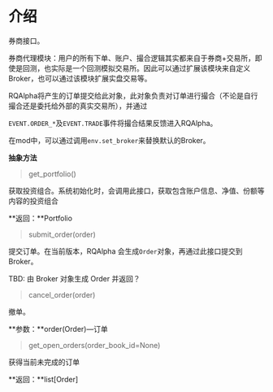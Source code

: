 # 介绍

券商接口。

券商代理模块：用户的所有下单、账户、撮合逻辑其实都来自于券商+交易所，即使是回测，也实际是一个回测模拟交易所。因此可以通过扩展该模块来自定义Broker，也可以通过该模块扩展实盘交易等。

RQAlpha将产生的订单提交给此对象，此对象负责对订单进行撮合（不论是自行撮合还是委托给外部的真实交易所），并通过

`EVENT.ORDER_*`及`EVENT.TRADE`事件将撮合结果反馈进入RQAlpha。

在mod中，可以通过调用`env.set_broker`来替换默认的Broker。

**抽象方法**

> get\_portfolio\(\)

获取投资组合。系统初始化时，会调用此接口，获取包含账户信息、净值、份额等内容的投资组合

**返回：**Portfolio

> submit\_order\(order\)

提交订单。在当前版本，RQAlpha 会生成`Order`对象，再通过此接口提交到 Broker。

TBD: 由 Broker 对象生成 Order 并返回？

> cancel\_order\(order\)

撤单。

**参数：**order\(Order\)—订单

> get\_open\_orders\(order\_book\_id=None\)

 获得当前未完成的订单

**返回：**list\[Order\]

